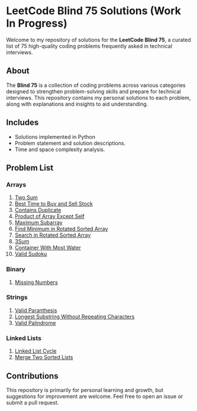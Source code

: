 # LeetCode Blind 75 Solutions (Work In Progress)

Welcome to my repository of solutions for the **LeetCode Blind 75**, a curated list of 75 high-quality coding problems frequently asked in technical interviews.

## About

The **Blind 75** is a collection of coding problems across various categories designed to strengthen problem-solving skills and prepare for technical interviews. This repository contains my personal solutions to each problem, along with explanations and insights to aid understanding.

## Includes

- Solutions implemented in Python
- Problem statement and solution descriptions.
- Time and space complexity analysis.

## Problem List

### Arrays

1. [Two Sum](#link-to-solution)  
2. [Best Time to Buy and Sell Stock](https://github.com/reynaroyce12/LC-Blind/tree/main/Arrays/Best_Time_to_Buy_and_Sell_Stock)  
3. [Contains Duplicate](https://github.com/reynaroyce12/LC-Blind/tree/main/Arrays/Contains_Duplicate)  
4. [Product of Array Except Self](#link-to-solution)  
5. [Maximum Subarray](https://github.com/reynaroyce12/LC-Blind/tree/main/Arrays/Maximum_Subarray)  
6. [Find Minimum in Rotated Sorted Array](#link-to-solution)  
7. [Search in Rotated Sorted Array](#link-to-solution)  
8. [3Sum](#link-to-solution)  
9. [Container With Most Water](#link-to-solution)  
10. [Valid Sudoku](#link-to-solution)  


### Binary

1. [Missing Numbers](https://github.com/reynaroyce12/LC-Blind/tree/main/Binary/Missing_Numbers)

### Strings

1. [Valid Paranthesis](https://github.com/reynaroyce12/LC-Blind/tree/main/Strings/Valid%20Paranthesis)
2. [Longest Substring Without Repeating Characters](https://github.com/reynaroyce12/LC-Blind75/tree/main/Strings/Longest_Substrings_Without_Repeating_Charaters) 
3. [Valid Palindrome](https://github.com/reynaroyce12/LC-Blind75/tree/main/Strings/Valid_Palindrome)

### Linked Lists
 
1. [Linked List Cycle](https://github.com/reynaroyce12/LC-Blind75/tree/main/Linked_Lists/Linked_List_Cycle)  
2. [Merge Two Sorted Lists](https://github.com/reynaroyce12/LC-Blind75/tree/main/Linked_Lists/Merge_Two_Sorted_Lists)  



## Contributions
This repository is primarily for personal learning and growth, but suggestions for improvement are welcome. Feel free to open an issue or submit a pull request.


<!-- ### Strings

1. [Valid Anagram](#link-to-solution)  
2. [Group Anagrams](#link-to-solution)  
3. [Longest Substring Without Repeating Characters](#link-to-solution)  
4. [Palindrome](#link-to-solution)  
5. [String to Integer (atoi)](#link-to-solution)  
6. [Roman to Integer](#link-to-solution)  
7. [Longest Palindromic Substring](#link-to-solution)  

### Dynamic Programming

1. [Climbing Stairs](#link-to-solution)  
2. [House Robber](#link-to-solution)  
3. [Longest Increasing Subsequence](#link-to-solution)  
4. [Coin Change](#link-to-solution)  
5. [Word Break](#link-to-solution)  

### Trees

1. [Maximum Depth of Binary Tree](#link-to-solution)  
2. [Symmetric Tree](#link-to-solution)  
3. [Binary Tree Level Order Traversal](#link-to-solution)  
4. [Path Sum](#link-to-solution)  
5. [Validate Binary Search Tree](#link-to-solution)  

### Linked Lists

1. [Reverse Linked List](#link-to-solution)  
4. [Palindrome Linked List](#link-to-solution)  

### Backtracking

1. [Permutations](#link-to-solution)  
2. [Combination Sum](#link-to-solution)  
3. [Subsets](#link-to-solution)  

### Stacks and Queues

1. [Valid Parentheses](#link-to-solution)  
2. [Implement Queue Using Stacks](#link-to-solution)  

### Graphs

1. [Number of Islands](#link-to-solution)  
2. [Course Schedule](#link-to-solution)  


